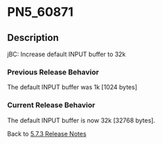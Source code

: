 # PN5_60871

<PageHeader />

## Description

jBC: Increase default INPUT buffer to 32k

### Previous Release Behavior

The default INPUT buffer was 1k [1024 bytes]

### Current Release Behavior

The default INPUT buffer is now 32k [32768 bytes].

Back to [5.7.3 Release Notes](./../jbase-5.7.3-release-notes/README.md)
  
<PageFooter />

